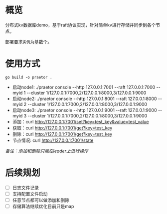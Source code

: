 # 概览

分布式kv数据库demo，基于raft协议实现，针对简单kv进行存储并同步到各个节点。

部署要求`实例`为基数个。


# 使用方式

```shell
go build -o praetor .
```

- 启动node1: ./praetor console --http 127.0.0.1:7001 --raft 127.0.0.1:7000 --myid 1 --cluster 1/127.0.0.1:7000,2/127.0.0.1:8000,3/127.0.0.1:9000
- 启动node2: ./praetor console --http 127.0.0.1:8001 --raft 127.0.0.1:8000 --myid 2 --cluster 1/127.0.0.1:7000,2/127.0.0.1:8000,3/127.0.0.1:9000
- 启动node3: ./praetor console --http 127.0.0.1:9001 --raft 127.0.0.1:9000 --myid 3 --cluster 1/127.0.0.1:7000,2/127.0.0.1:8000,3/127.0.0.1:9000
- 添加：curl http://127.0.0.1:7001/set?key=test_key&value=test_value
- 获取：curl http://127.0.0.1:7001/get?key=test_key
- 删除：curl http://127.0.0.1:7001/get?key=test_key
- 节点情况: curl http://127.0.0.1:7001/state

*备注：添加和删除只能在leader上进行操作*

# 后续规划

- [ ] 日志文件记录
- [ ] 支持配置文件启动
- [ ] 任意节点都可以做添加和删除
- [ ] 存储算法继续优化目前只是map
